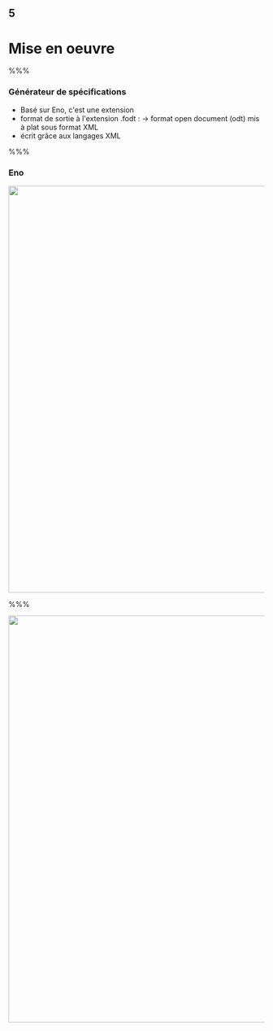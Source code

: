 <!-- .slide: data-background-image="images/logo-git.png" data-background-size="600px" class="chapter" -->

## 5

<h1>Mise en oeuvre</h1>

%%%

<!-- .slide: class="slide" data-background-image="images/logo-git.png" data-background-size="600px" -->

### Générateur de spécifications

- Basé sur Eno, c'est une extension
- format de sortie à l'extension .fodt :
  -> format open document (odt) mis à plat sous format XML
- écrit grâce aux langages XML

%%%

### Eno

<div class="center">
	<img src="images/eno-hard.png" width="800px" />
</div>

%%%

<div class="center">
	<img src="images/ENO.jpg" width="800px" />
</div>
